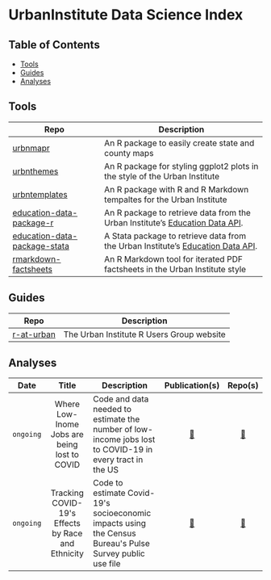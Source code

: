 # UrbanInstitute Data Science Index

## Table of Contents

* [Tools](#tools)
* [Guides](#guides)
* [Analyses](#analyses)

## Tools

Repo|Description
----|-----------
[urbnmapr](https://github.com/UrbanInstitute/urbnmapr)|An R package to easily create state and county maps
[urbnthemes](https://github.com/UrbanInstitute/urbnthemes)|An R package for styling ggplot2 plots in the style of the Urban Institute
[urbntemplates](https://github.com/UrbanInstitute/urbntemplates)|An R package with R and R Markdown tempaltes for the Urban Institute
[education-data-package-r](https://github.com/UrbanInstitute/education-data-package-r)|An R package to retrieve data from the Urban Institute’s [Education Data API](https://ed-data-portal.urban.org/).
[education-data-package-stata](https://github.com/UrbanInstitute/education-data-package-stata)|A Stata package to retrieve data from the Urban Institute’s [Education Data API](https://ed-data-portal.urban.org/).
[rmarkdown-factsheets](https://github.com/UrbanInstitute/rmarkdown-factsheets)|An R Markdown tool for iterated PDF factsheets in the Urban Institute style

## Guides

Repo|Description
----|-----------
[r-at-urban](https://github.com/UrbanInstitute/r-at-urban)|The Urban Institute R Users Group website

## Analyses

Date|Title|Description|Publication(s)|Repo(s)
----|:---:|-----------|:--:|:-----:
`ongoing`| Where Low-Inome Jobs are being lost to COVID| Code and data needed to estimate the number of low-income jobs lost to COVID-19 in every tract in the US|[:link:](https://www.urban.org/features/where-low-income-jobs-are-being-lost-covid-19) | [:link:](https://github.com/UrbanInstitute/covid-neighborhood-job-analysis)
`ongoing`| Tracking COVID-19's Effects by Race and Ethnicity| Code to estimate Covid-19's socioeconomic impacts using the Census Bureau's Pulse Survey public use file|[:link:](https://www.urban.org/features/tracking-covid-19s-effects-race-and-ethnicity)|[:link:](https://github.com/UrbanInstitute/pulse_covid_feature)
